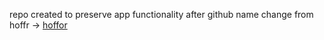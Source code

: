 repo created to preserve app functionality after github name change from hoffr -> [hoffor](https://github.com/hoffor/hoffor.github.io)
